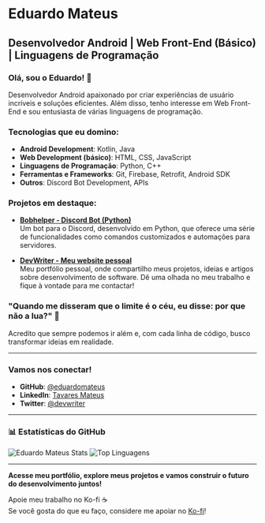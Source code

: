 # Eduardo Mateus

## Desenvolvedor Android | Web Front-End (Básico) | Linguagens de Programação

### Olá, sou o Eduardo! 👋
Desenvolvedor Android apaixonado por criar experiências de usuário incríveis e soluções eficientes. Além disso, tenho interesse em Web Front-End e sou entusiasta de várias linguagens de programação.

### Tecnologias que eu domino:
- **Android Development**: Kotlin, Java
- **Web Development (básico)**: HTML, CSS, JavaScript
- **Linguagens de Programação**: Python, C++
- **Ferramentas e Frameworks**: Git, Firebase, Retrofit, Android SDK
- **Outros**: Discord Bot Development, APIs

### Projetos em destaque:

- **[Bobhelper - Discord Bot (Python)](https://github.com/Eduardo11k/Bobhelper)**  
  Um bot para o Discord, desenvolvido em Python, que oferece uma série de funcionalidades como comandos customizados e automações para servidores.

- **[DevWriter - Meu website pessoal](https://https://eduardo11k.github.io/index.html)**  
  Meu portfólio pessoal, onde compartilho meus projetos, ideias e artigos sobre desenvolvimento de software. Dê uma olhada no meu trabalho e fique à vontade para me contactar!

### "Quando me disseram que o limite é o céu, eu disse: por que não a lua?" 🚀

Acredito que sempre podemos ir além e, com cada linha de código, busco transformar ideias em realidade.

---

### Vamos nos conectar!

- **GitHub**: [@eduardomateus](https://github.com/Eduardo11k)
- **LinkedIn**: [Tavares Mateus](https://www.linkedin.com/in/tavares-mateus-4bb889246?utm_source=share&utm_campaign=share_via&utm_content=profile&utm_medium=android_app)
- **Twitter**: [@devwriter](https://twitter.com/edumateus11)

---

### 📊 Estatísticas do GitHub

<div>
  <img align="center" src="https://github-readme-stats.vercel.app/api?username=Eduardo11k&show_icons=true&hide_title=true&hide=prs&count_private=true&hide_border=true&theme=radical" alt="Eduardo Mateus Stats" />
  <img align="center" src="https://github-readme-stats.vercel.app/api/top-langs/?username=Eduardo11k&layout=compact&hide_border=true&theme=radical" alt="Top Linguagens" />
</div>

---

**Acesse meu portfólio, explore meus projetos e vamos construir o futuro do desenvolvimento juntos!**

 Apoie meu trabalho no Ko-fi ☕  
Se você gosta do que eu faço, considere me apoiar no [Ko-fi](https://ko-fi.com/eduardomateus)!  


<!---
Eduardo11k/Eduardo11k is a ✨ special ✨ repository because its `README.md` (this file) appears on your GitHub profile.
You can click the Preview link to take a look at your changes.
--->
